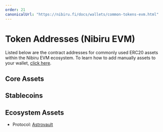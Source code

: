 ```yaml
---
order: 21
canonicalUrl: "https://nibiru.fi/docs/wallets/common-tokens-evm.html"
---
```


# Token Addresses (Nibiru EVM)

Listed below are the contract addresses for commonly used ERC20 assets within the Nibiru EVM ecosystem. To learn how to add manually assets to your wallet, [click here](../use/import-token-evm.md). 

## Core Assets

<template>
  <TokenBoxes :boxes="boxesMain" />
</template>

<script>
const boxesMain = [
  {
  id: 1,
  title: "WNIBI - Wrapped NIBI",
  href: "#",
  icon: "https://raw.githubusercontent.com/NibiruChain/nibiru/main/token-registry/img/000_nibiru-evm.png",
  // icon: "/img/wnibi-icon.svg",
  // text: "Optional text describing the element to go here.",
  address: "0x0CaCF669f8446BeCA826913a3c6B96aCD4b02a97"
  },
  {
  id: 2,
  title: "stNIBI - Liquid Staked NIBI",
  href: "https://nibiru.fi/ecosystem/apps/liquid-staked-nibiru-stnibi",
  icon: "https://raw.githubusercontent.com/NibiruChain/nibiru/main/token-registry/img/001_stnibi-evm.png",
  // text: "Optional text describing the element to go here.",
  address: "0xcA0a9Fb5FBF692fa12fD13c0A900EC56Bb3f0a7b"
  },
]

const boxesStable = [
  {
    id: 3,
    title: "USDC.e - USDC (Stargate)",
    href: "https://nibiru.fi/ecosystem/apps/layerzero-stargate",
    icon: "https://raw.githubusercontent.com/NibiruChain/nibiru/main/token-registry/img/002_usdc.png",
    // text: "Optional text describing the element to go here.",
    address: "0x0829F361A05D993d5CEb035cA6DF3446b060970b"
  },
  {
    id: 4,
    title: "USDT - USDT (Stargate)",
    href: "https://nibiru.fi/ecosystem/apps/layerzero-stargate",
    icon: "https://raw.githubusercontent.com/NibiruChain/nibiru/main/token-registry/img/006_usdt.svg",
    // text: "Optional text describing the element to go here.",
    address: "0x43F2376D5D03553aE72F4A8093bbe9de4336EB08"
  },
  {
    id: 5,
    title: "USDC.arb - Bridged USDC (VIA Labs)",
    href: "",
    icon: "https://raw.githubusercontent.com/NibiruChain/nibiru/main/token-registry/img/002_usdc-arb.png",
    // text: "Optional text describing the element to go here.",
    address: "0x08EBA8ff53c6ee5d37A90eD4b5239f2F85e7B291"
  },
]

const boxesEco = [
  {
    id: 1,
    title: "MIM - Magic Internet Money",
    href: "https://app.abracadabra.money/nibiru#/mim-swap?chain=nibiru",
    icon: "https://raw.githubusercontent.com/NibiruChain/nibiru/main/token-registry/img/007_mim.png",
    // text: "Optional text describing the element to go here.",
    address: "0xfCfc58685101e2914cBCf7551B432500db84eAa8"
  },
  {
    id: 2,
    title: "AXV - Astrovault (Wrapped)",
    href: "",
    icon: "https://raw.githubusercontent.com/NibiruChain/nibiru/main/token-registry/img/003_astrovault-axv.png",
    // text: "Optional text describing the element to go here.",
    address: "0x7168634Dd1ee48b1C5cC32b27fD8Fc84E12D00E6"
  },
  {
    id: 3,
    title: "WETH (Stargate) - Wrapped ETH",
    href: "https://nibiscan.io/address/0xcdA5b77E2E2268D9E09c874c1b9A4c3F07b37555",
    icon: "https://raw.githubusercontent.com/NibiruChain/nibiru/main/token-registry/img/005_eth.svg",
    // text: "Optional text describing the element to go here.",
    address: "0xcdA5b77E2E2268D9E09c874c1b9A4c3F07b37555"
  }
]

export default {
  data() {
    return {
      boxesMain,
      boxesStable,
      boxesEco,
    }
  }
}
</script>

## Stablecoins

<template>
  <TokenBoxes :boxes="boxesStable" />
</template>

## Ecosystem Assets

<template>
  <TokenBoxes :boxes="boxesEco" />
</template>

- Protocol: [Astrovault](https://astrovault.io/)
